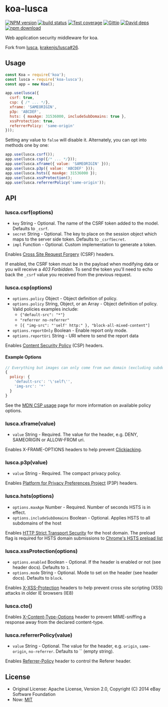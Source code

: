 # koa-lusca

[![NPM version][npm-image]][npm-url]
[![build status][travis-image]][travis-url]
[![Test coverage][coveralls-image]][coveralls-url]
[![Gittip][gittip-image]][gittip-url]
[![David deps][david-image]][david-url]
[![npm download][download-image]][download-url]

[npm-image]: https://img.shields.io/npm/v/koa-lusca.svg?style=flat-square
[npm-url]: https://npmjs.org/package/koa-lusca
[travis-image]: https://img.shields.io/travis/koajs/koa-lusca.svg?style=flat-square
[travis-url]: https://travis-ci.org/koajs/koa-lusca
[coveralls-image]: https://img.shields.io/coveralls/koajs/koa-lusca.svg?style=flat-square
[coveralls-url]: https://coveralls.io/r/koajs/koa-lusca?branch=master
[gittip-image]: https://img.shields.io/gittip/fengmk2.svg?style=flat-square
[gittip-url]: https://www.gittip.com/fengmk2/
[david-image]: https://img.shields.io/david/koajs/koa-lusca.svg?style=flat-square
[david-url]: https://david-dm.org/koajs/koa-lusca
[download-image]: https://img.shields.io/npm/dm/koa-lusca.svg?style=flat-square
[download-url]: https://npmjs.org/package/koa-lusca

Web application security middleware for koa.

Fork from [lusca](https://github.com/krakenjs/lusca), [krakenjs/lusca#26](https://github.com/krakenjs/lusca/pull/26).

## Usage

```js
const Koa = require('koa');
const lusca = require('koa-lusca');
const app = new Koa();

app.use(lusca({
  csrf: true,
  csp: { /* ... */},
  xframe: 'SAMEORIGIN',
  p3p: 'ABCDEF',
  hsts: { maxAge: 31536000, includeSubDomains: true },
  xssProtection: true,
  referrerPolicy: 'same-origin'
}));
```

Setting any value to `false` will disable it. Alternately, you can opt into methods one by one:

```js
app.use(lusca.csrf());
app.use(lusca.csp({/* ... */}));
app.use(lusca.xframe({ value: 'SAMEORIGIN' }));
app.use(lusca.p3p({ value: 'ABCDEF' }));
app.use(lusca.hsts({ maxAge: 31536000 });
app.use(lusca.xssProtection();
app.use(lusca.referrerPolicy('same-origin'));
```

## API

### lusca.csrf(options)

* `key` String - Optional. The name of the CSRF token added to the model. Defaults to `_csrf`.
* `secret` String - Optional. The key to place on the session object which maps to the server side token. Defaults to `_csrfSecret`.
* `impl` Function - Optional. Custom implementation to generate a token.

Enables [Cross Site Request Forgery](https://www.owasp.org/index.php/Cross-Site_Request_Forgery_\(CSRF\)) (CSRF) headers.

If enabled, the CSRF token must be in the payload when modifying data or you will receive a *403 Forbidden*. To send the token you'll need to echo back the `_csrf` value you received from the previous request.

### lusca.csp(options)

* `options.policy` Object - Object definition of policy.
* `options.policy` String, Object, or an Array - Object definition of policy. Valid policies examples include:
    * `{"default-src": "*"}`
    * `"referrer no-referrer"`
    * `[{ "img-src": "'self' http:" }, "block-all-mixed-content"]`
* `options.reportOnly` Boolean - Enable report only mode.
* `options.reportUri` String - URI where to send the report data

Enables [Content Security Policy](https://www.owasp.org/index.php/Content_Security_Policy) (CSP) headers.

#### Example Options

```js
// Everything but images can only come from own domain (excluding subdomains)
{
  policy: {
    'default-src': '\'self\'',
    'img-src': '*'
  }
}
```

See the [MDN CSP usage](https://developer.mozilla.org/en-US/docs/Web/Security/CSP/Using_Content_Security_Policy) page for more information on available policy options.

### lusca.xframe(value)

* `value` String - Required. The value for the header, e.g. DENY, SAMEORIGIN or ALLOW-FROM uri.

Enables X-FRAME-OPTIONS headers to help prevent [Clickjacking](https://www.owasp.org/index.php/Clickjacking).

### lusca.p3p(value)

* `value` String - Required. The compact privacy policy.

Enables [Platform for Privacy Preferences Project](http://support.microsoft.com/kb/290333) (P3P) headers.

### lusca.hsts(options)

* `options.maxAge` Number - Required. Number of seconds HSTS is in effect.
* `options.includeSubDomains` Boolean - Optional. Applies HSTS to all subdomains of the host

Enables [HTTP Strict Transport Security](https://www.owasp.org/index.php/HTTP_Strict_Transport_Security) for the host domain. The preload flag is required for HSTS domain submissions to [Chrome's HSTS preload list](https://hstspreload.appspot.com)

### lusca.xssProtection(options)

* `options.enabled` Boolean - Optional. If the header is enabled or not (see header docs). Defaults to `1`.
* `options.mode` String - Optional. Mode to set on the header (see header docs). Defaults to `block`.

Enables [X-XSS-Protection](http://blogs.msdn.com/b/ie/archive/2008/07/02/ie8-security-part-iv-the-xss-filter.aspx) headers to help prevent cross site scripting (XSS) attacks in older IE browsers (IE8)

### lusca.cto()

Enables [X-Content-Type-Options](https://blogs.msdn.microsoft.com/ie/2008/09/02/ie8-security-part-vi-beta-2-update/) header to prevent MIME-sniffing a response away from the declared content-type.

### lusca.referrerPolicy(value)

* `value` String - Optional. The value for the header, e.g. `origin`, `same-origin`, `no-referrer`. Defaults to `` (empty string).

Enables [Referrer-Policy](https://www.w3.org/TR/referrer-policy/#intro) header to control the Referer header.

## License

- Original License: Apache License, Version 2.0, Copyright (C) 2014 eBay Software Foundation
- Now: [MIT](LICENSE.txt)
